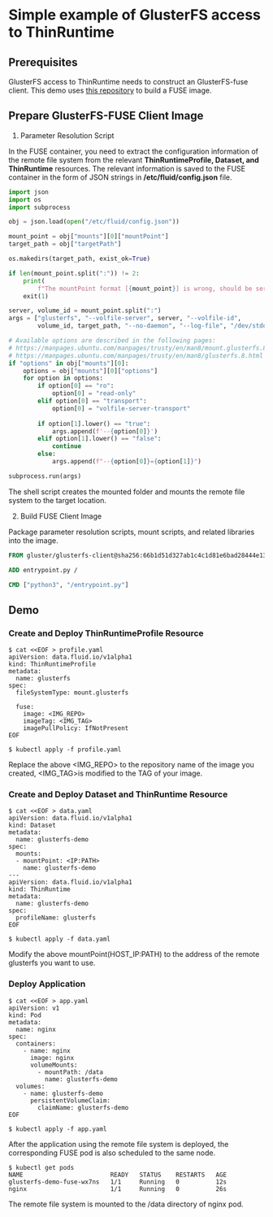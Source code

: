 # Simple example of GlusterFS access to ThinRuntime

## Prerequisites
GlusterFS access to ThinRuntime needs to construct an GlusterFS-fuse client. This demo uses [this repository](https://github.com/gluster/gluster-containers) to build a FUSE image.

## Prepare GlusterFS-FUSE Client Image
1. Parameter Resolution Script

In the FUSE container, you need to extract the configuration information of the remote file system from the relevant **ThinRuntimeProfile, Dataset, and ThinRuntime** resources. The relevant information is saved to the FUSE container in the form of JSON strings in **/etc/fluid/config.json** file.

```python
import json
import os
import subprocess

obj = json.load(open("/etc/fluid/config.json"))

mount_point = obj["mounts"][0]["mountPoint"]
target_path = obj["targetPath"]

os.makedirs(target_path, exist_ok=True)

if len(mount_point.split(":")) != 2:
    print(
        f"The mountPoint format [{mount_point}] is wrong, should be server:volumeId")
    exit(1)

server, volume_id = mount_point.split(":")
args = ["glusterfs", "--volfile-server", server, "--volfile-id",
        volume_id, target_path, "--no-daemon", "--log-file", "/dev/stdout"]

# Available options are described in the following pages:
# https://manpages.ubuntu.com/manpages/trusty/en/man8/mount.glusterfs.8.html
# https://manpages.ubuntu.com/manpages/trusty/en/man8/glusterfs.8.html
if "options" in obj["mounts"][0]:
    options = obj["mounts"][0]["options"]
    for option in options:
        if option[0] == "ro":
            option[0] = "read-only"
        elif option[0] == "transport":
            option[0] = "volfile-server-transport" 
            
        if option[1].lower() == "true":
            args.append(f'--{option[0]}')
        elif option[1].lower() == "false":
            continue
        else:
            args.append(f"--{option[0]}={option[1]}")

subprocess.run(args)
```
The shell script creates the mounted folder and mounts the remote file system to the target location.

2. Build FUSE Client Image


Package parameter resolution scripts, mount scripts, and related libraries into the image.

```dockerfile
FROM gluster/glusterfs-client@sha256:66b1d51d327ab1c4c1d81e6bad28444e13e1746c2d6f009f9874dad2fba9836e

ADD entrypoint.py /

CMD ["python3", "/entrypoint.py"]
```

## Demo
### Create and Deploy ThinRuntimeProfile Resource
```shell
$ cat <<EOF > profile.yaml
apiVersion: data.fluid.io/v1alpha1
kind: ThinRuntimeProfile
metadata:
  name: glusterfs
spec:
  fileSystemType: mount.glusterfs
  
  fuse:
    image: <IMG_REPO>
    imageTag: <IMG_TAG>
    imagePullPolicy: IfNotPresent
EOF

$ kubectl apply -f profile.yaml
```
Replace the above <IMG_REPO> to the repository name of the image you created, <IMG_TAG>is modified to the TAG of your image.

### Create and Deploy Dataset and ThinRuntime Resource
```shell
$ cat <<EOF > data.yaml
apiVersion: data.fluid.io/v1alpha1
kind: Dataset
metadata:
  name: glusterfs-demo
spec:
  mounts:
  - mountPoint: <IP:PATH>
    name: glusterfs-demo
---
apiVersion: data.fluid.io/v1alpha1
kind: ThinRuntime
metadata:
  name: glusterfs-demo
spec:
  profileName: glusterfs
EOF

$ kubectl apply -f data.yaml
```
Modify the above mountPoint(HOST_IP:PATH) to the address of the remote glusterfs you want to use.

### Deploy Application
```shell
$ cat <<EOF > app.yaml
apiVersion: v1
kind: Pod
metadata:
  name: nginx
spec:
  containers:
    - name: nginx
      image: nginx
      volumeMounts:
        - mountPath: /data
          name: glusterfs-demo
  volumes:
    - name: glusterfs-demo
      persistentVolumeClaim:
        claimName: glusterfs-demo
EOF

$ kubectl apply -f app.yaml
```
After the application using the remote file system is deployed, the corresponding FUSE pod is also scheduled to the same node.

```shell
$ kubectl get pods
NAME                        READY   STATUS    RESTARTS   AGE
glusterfs-demo-fuse-wx7ns   1/1     Running   0          12s
nginx                       1/1     Running   0          26s
```
The remote file system is mounted to the /data directory of nginx pod.